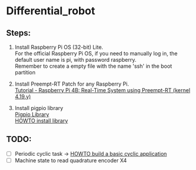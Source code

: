 # Differential_robot

## Steps:

1. Install Raspberry Pi OS (32-bit) Lite. \
For the official Raspberry Pi OS, if you need to manually log in, the default user name is pi, with password raspberry. \
Remember to create a empty file with the name 'ssh' in the boot partition

2. Install Preempt-RT Patch for any Raspberry Pi.  
[Tutorial - Raspberry Pi 4B: Real-Time System using Preempt-RT (kernel 4.19.y)](https://lemariva.com/blog/2019/09/raspberry-pi-4b-preempt-rt-kernel-419y-performance-test)

3. Install pigpio library \
[Pigpio Library](http://abyz.me.uk/rpi/pigpio/index.html) \
[HOWTO install library](http://abyz.me.uk/rpi/pigpio/download.html)

## TODO:
 - [ ] Periodic cyclic task -> [HOWTO build a basic cyclic application](https://wiki.linuxfoundation.org/realtime/documentation/howto/applications/cyclic)
 - [ ] Machine state to read quadrature encoder X4
